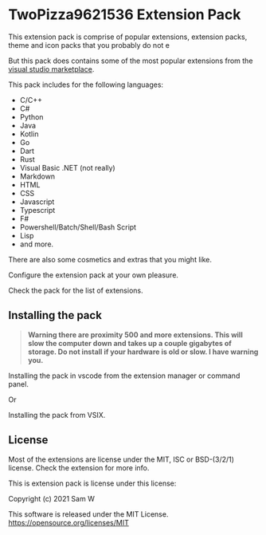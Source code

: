 # TwoPizza9621536 Extension Pack

This extension pack is comprise of popular extensions, extension packs,
theme and icon packs that you probably do not e

But this pack does contains some of the most popular extensions from
the [visual studio marketplace](https://marketplace.visualstudio.com/vscode).

This pack includes for the following languages:

- C/C++
- C#
- Python
- Java
- Kotlin
- Go
- Dart
- Rust
- Visual Basic .NET (not really)
- Markdown
- HTML
- CSS
- Javascript
- Typescript
- F#
- Powershell/Batch/Shell/Bash Script
- Lisp
- and more.

There are also some cosmetics and extras that you might like.

Configure the extension pack at your own pleasure.

Check the pack for the list of extensions.

## Installing the pack

> **Warning there are proximity 500
> and more extensions.
> This will slow the computer down and
> takes up a couple gigabytes of storage.
> Do not install if your hardware is old
> or slow. I have warning you.**

Installing the pack in vscode from the
extension manager or command panel.

Or

Installing the pack from VSIX.

## License

Most of the extensions are license under
the MIT, ISC or BSD-(3/2/1) license.
Check the extension for more info.

This is extension pack is license under
this license:

Copyright (c) 2021 Sam W

This software is released under the MIT License.
<https://opensource.org/licenses/MIT>
